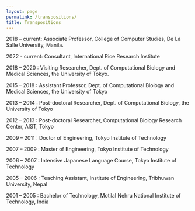 ```yaml
---
layout: page
permalink: /transpositions/
title: Transpositions
---
```

2018 – current: Associate Professor, College of Computer Studies, De La Salle University, Manila.

2022 - current: Consultant, International Rice Research Institute 

2018 – 2020 : Visiting Researcher, Dept. of Computational Biology and Medical Sciences, the University of Tokyo.

2015 – 2018 : Assistant Professor, Dept. of Computational Biology and Medical Sciences, the University of Tokyo

2013 – 2014 : Post-doctoral Researcher, Dept. of Computational Biology, the University of Tokyo

2012 – 2013 : Post-doctoral Researcher, Computational Biology Research Center, AIST, Tokyo

2009 – 2011 : Doctor of Engineering, Tokyo Institute of Technology

2007 – 2009 : Master of Engineering, Tokyo Institute of Technology

2006 – 2007 : Intensive Japanese Language Course, Tokyo Institute of Technology

2005 – 2006 : Teaching Assistant, Institute of Engineering, Tribhuwan University, Nepal

2001 – 2005 : Bachelor of Technology, Motilal Nehru National Institute of Technology, India
